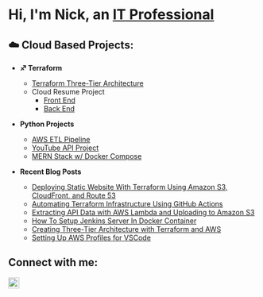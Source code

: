 <h1>Hi, I'm Nick, an <a href="https://www.linkedin.com/in/nsands14/">IT Professional</a></h1>

<h2>☁️ Cloud Based Projects:</h2>

- <b>♐️ Terraform</b>
  - [Terraform Three-Tier Architecture](https://github.com/nicksands1/terraform-3tier-architecture)
  - Cloud Resume Project
    - [Front End](https://github.com/nicksands1/resume-frontend)
    - [Back End](https://github.com/nicksands1/resume-backend)


- <b>Python Projects</b>
  - [AWS ETL Pipeline](https://github.com/nicksands1/ETL-Pipeline)
  - [YouTube API Project](https://github.com/nicksands1/YTAPI-Data-Pipeline)
  - [MERN Stack w/ Docker Compose](https://github.com/nicksands1/mern-docker-compose)

- <b>Recent Blog Posts</b>
  - [Deploying Static Website With Terraform Using Amazon S3, CloudFront, and Route 53](https://medium.com/@nicksanders41/deploying-static-website-with-terraform-using-amazon-s3-cloudfront-and-route-53-fe654aa9388)
  - [Automating Terraform Infrastructure Using GitHub Actions](https://medium.com/@nicksanders41/automating-terraform-infrastructure-using-github-actions-7ea4cd61c5e9)
  - [Extracting API Data with AWS Lambda and Uploading to Amazon S3](https://medium.com/@nicksanders41/extracting-api-data-with-aws-lambda-and-uploading-to-amazon-s3-c15cfaa7deb9)
  - [How To Setup Jenkins Server In Docker Container](https://medium.com/@nicksanders41/how-to-setup-jenkins-server-in-docker-container-2a009152ad37)
  - [Creating Three-Tier Architecture with Terraform and AWS](https://medium.com/@nicksanders41/creating-three-tier-architecture-with-terraform-and-aws-3fd670472f17)
  - [Setting Up AWS Profiles for VSCode](https://medium.com/@nicksanders41/setting-up-aws-profiles-for-vscode-9257a865e042)


<h2>Connect with me:</h2>

[<img align="left" alt="Roslynd | LinkedIn" width="22px" src="https://cdn.jsdelivr.net/npm/simple-icons@v3/icons/linkedin.svg" />][linkedin]

[linkedin]: https://www.linkedin.com/in/nsands14/
